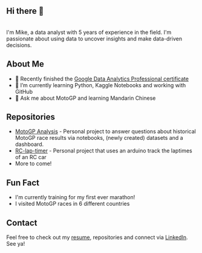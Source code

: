 ## Hi there 👋
\
I'm Mike, a data analyst with 5 years of experience in the field. I'm passionate about using data to uncover insights and make data-driven decisions.

## About Me

- 🔭 Recently finished the [Google Data Analytics Professional certificate](https://www.credly.com/badges/a3d63e11-cf26-48fd-b75d-08ae0a220ba3/linked_in?t=rusimn)
- 🌱 I’m currently learning Python, Kaggle Notebooks and working with GitHub
- 💬 Ask me about MotoGP and learning Mandarin Chinese

## Repositories
- [MotoGP Analysis](https://github.com/mikeenting/MotoGP) - Personal project to answer questions about historical MotoGP race results via notebooks, (newly created) datasets and a dashboard.
- [RC-lap-timer](https://github.com/mikeenting/RC-lap-timer) - Personal project that uses an arduino track the laptimes of an RC car
- More to come!

## Fun Fact

- I'm currently training for my first ever marathon!
- I visited MotoGP races in 6 different countries

## Contact
Feel free to check out my [resume](https://github.com/mikeenting/mikeenting/blob/main/resume.pdf), repositories and connect via [LinkedIn](https://www.linkedin.com/in/mikeenting/). See ya!

